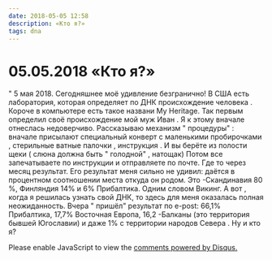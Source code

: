 ```yaml
---
date: 2018-05-05 12:58
description: «Кто я?»
tags: dna
---
```

# 05.05.2018 «Кто я?»

" 5 мая 2018. Сегодняшнее моё удивление безгранично! В США есть лаборатория, которая определяет по ДНК происхождение человека . Короче в компьютере есть такое названи My Heritage. Так первым определил своё происхождение мой муж Иван . Я к этому вначале отнеслась недоверчиво. Рассказываю механизм " процедуры" : вначале присылают специальный конверт с маленькими пробирочками , стерильные ватные палочки , инструкция . И вы берёте из полости щеки ( слюна должна быть " голодной" , натощак) Потом все запечатываете по инструкции и отправляете по почте. Где то через месяц результат. Его результат меня сильно не удивил: даётся в процентном соотношении места откуда он родом. Это -Скандинавия 80 %, Финляндия 14% и 6% Прибалтика. Одним словом Викинг. А вот , когда я решилась узнать свой ДНК, то здесь для меня оказалась полная неожиданность. Вчера " пришёл" результат по e-post: 66,1% Прибалтика, 17,7% Восточная Европа, 16,2 -Балканы (это территория бывшей Югославии) и даже 1% с территории народов Севера . Ну и кто я?

<div id="disqus_thread"></div>
<script>
    /**
    *  RECOMMENDED CONFIGURATION VARIABLES: EDIT AND UNCOMMENT THE SECTION BELOW TO INSERT DYNAMIC VALUES FROM YOUR PLATFORM OR CMS.
    *  LEARN WHY DEFINING THESE VARIABLES IS IMPORTANT: https://disqus.com/admin/universalcode/#configuration-variables    */
    /*
    var disqus_config = function () {
    this.page.url = PAGE_URL;  // Replace PAGE_URL with your page's canonical URL variable
    this.page.identifier = PAGE_IDENTIFIER; // Replace PAGE_IDENTIFIER with your page's unique identifier variable
    };
    */
    (function() { // DON'T EDIT BELOW THIS LINE
    var d = document, s = d.createElement('script');
    s.src = 'https://irina-blog-1.disqus.com/embed.js';
    s.setAttribute('data-timestamp', +new Date());
    (d.head || d.body).appendChild(s);
    })();
</script>
<noscript>Please enable JavaScript to view the <a href="https://disqus.com/?ref_noscript">comments powered by Disqus.</a></noscript>
